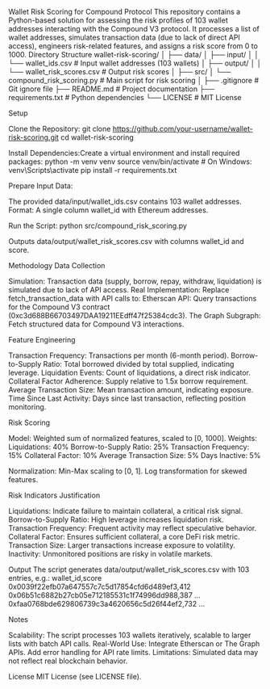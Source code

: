 Wallet Risk Scoring for Compound Protocol
This repository contains a Python-based solution for assessing the risk profiles of 103 wallet addresses interacting with the Compound V3 protocol. It processes a list of wallet addresses, simulates transaction data (due to lack of direct API access), engineers risk-related features, and assigns a risk score from 0 to 1000.
Directory Structure
wallet-risk-scoring/
│
├── data/
│   ├── input/
│   │   └── wallet_ids.csv         # Input wallet addresses (103 wallets)
│   ├── output/
│   │   └── wallet_risk_scores.csv # Output risk scores
│
├── src/
│   └── compound_risk_scoring.py   # Main script for risk scoring
│
├── .gitignore                    # Git ignore file
├── README.md                     # Project documentation
├── requirements.txt              # Python dependencies
└── LICENSE                       # MIT License

Setup

Clone the Repository:
git clone https://github.com/your-username/wallet-risk-scoring.git
cd wallet-risk-scoring


Install Dependencies:Create a virtual environment and install required packages:
python -m venv venv
source venv/bin/activate  # On Windows: venv\Scripts\activate
pip install -r requirements.txt


Prepare Input Data:

The provided data/input/wallet_ids.csv contains 103 wallet addresses.
Format: A single column wallet_id with Ethereum addresses.


Run the Script:
python src/compound_risk_scoring.py


Outputs data/output/wallet_risk_scores.csv with columns wallet_id and score.



Methodology
Data Collection

Simulation: Transaction data (supply, borrow, repay, withdraw, liquidation) is simulated due to lack of API access.
Real Implementation: Replace fetch_transaction_data with API calls to:
Etherscan API: Query transactions for the Compound V3 contract (0xc3d688B66703497DAA19211EEdff47f25384cdc3).
The Graph Subgraph: Fetch structured data for Compound V3 interactions.



Feature Engineering

Transaction Frequency: Transactions per month (6-month period).
Borrow-to-Supply Ratio: Total borrowed divided by total supplied, indicating leverage.
Liquidation Events: Count of liquidations, a direct risk indicator.
Collateral Factor Adherence: Supply relative to 1.5x borrow requirement.
Average Transaction Size: Mean transaction amount, indicating exposure.
Time Since Last Activity: Days since last transaction, reflecting position monitoring.

Risk Scoring

Model: Weighted sum of normalized features, scaled to [0, 1000].
Weights:
Liquidations: 40%
Borrow-to-Supply Ratio: 25%
Transaction Frequency: 15%
Collateral Factor: 10%
Average Transaction Size: 5%
Days Inactive: 5%


Normalization: Min-Max scaling to [0, 1]. Log transformation for skewed features.

Risk Indicators Justification

Liquidations: Indicate failure to maintain collateral, a critical risk signal.
Borrow-to-Supply Ratio: High leverage increases liquidation risk.
Transaction Frequency: Frequent activity may reflect speculative behavior.
Collateral Factor: Ensures sufficient collateral, a core DeFi risk metric.
Transaction Size: Larger transactions increase exposure to volatility.
Inactivity: Unmonitored positions are risky in volatile markets.

Output
The script generates data/output/wallet_risk_scores.csv with 103 entries, e.g.:
wallet_id,score
0x0039f22efb07a647557c7c5d17854cfd6d489ef3,412
0x06b51c6882b27cb05e712185531c1f74996dd988,387
...
0xfaa0768bde629806739c3a4620656c5d26f44ef2,732
...

Notes

Scalability: The script processes 103 wallets iteratively, scalable to larger lists with batch API calls.
Real-World Use: Integrate Etherscan or The Graph APIs. Add error handling for API rate limits.
Limitations: Simulated data may not reflect real blockchain behavior.

License
MIT License (see LICENSE file).
